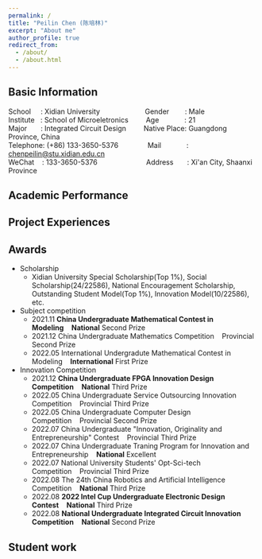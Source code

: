 ```yaml
---
permalink: /
title: "Peilin Chen (陈培林)"
excerpt: "About me"
author_profile: true
redirect_from: 
  - /about/
  - /about.html
---
```


## Basic Information
School&nbsp;&nbsp;&nbsp;&nbsp;&nbsp;:&nbsp;Xidian University&nbsp;&nbsp;&nbsp;&nbsp;&nbsp;&nbsp;&nbsp;&nbsp;&nbsp;&nbsp;&nbsp;&nbsp;&nbsp;&nbsp;&nbsp;&nbsp;&nbsp;&nbsp;&nbsp;&nbsp;&nbsp;&nbsp;&nbsp;Gender&nbsp;&nbsp;&nbsp;&nbsp;&nbsp;&nbsp;&nbsp;&nbsp;: Male                                                 
Institute&nbsp;&nbsp;&nbsp;:&nbsp;School of Microeletronics&nbsp;&nbsp;&nbsp;&nbsp;&nbsp;&nbsp;&nbsp;&nbsp;&nbsp;Age&nbsp;&nbsp;&nbsp;&nbsp;&nbsp;&nbsp;&nbsp;&nbsp;&nbsp;&nbsp;&nbsp;&nbsp;&nbsp;: 21                                                     
Major&nbsp;&nbsp;&nbsp;&nbsp;&nbsp;&nbsp;&nbsp;:&nbsp;Integrated Circuit Design&nbsp;&nbsp;&nbsp;&nbsp;&nbsp;&nbsp;&nbsp;&nbsp;&nbsp;Native Place: Guangdong Province, China      
Telephone:&nbsp;(+86) 133-3650-5376&nbsp;&nbsp;&nbsp;&nbsp;&nbsp;&nbsp;&nbsp;&nbsp;&nbsp;&nbsp;&nbsp;&nbsp;&nbsp;&nbsp;&nbsp;Mail&nbsp;&nbsp;&nbsp;&nbsp;&nbsp;&nbsp;&nbsp;&nbsp;&nbsp;&nbsp;&nbsp;&nbsp;&nbsp;: chenpeilin@stu.xidian.edu.cn                           
WeChat&nbsp;&nbsp;&nbsp;&nbsp;:&nbsp;133-3650-5376&nbsp;&nbsp;&nbsp;&nbsp;&nbsp;&nbsp;&nbsp;&nbsp;&nbsp;&nbsp;&nbsp;&nbsp;&nbsp;&nbsp;&nbsp;&nbsp;&nbsp;&nbsp;&nbsp;&nbsp;&nbsp;&nbsp;&nbsp;&nbsp;&nbsp;Address&nbsp;&nbsp;&nbsp;&nbsp;&nbsp;&nbsp;&nbsp;: Xi'an City, Shaanxi Province 

## Academic Performance


## Project Experiences



## Awards
* Scholarship
  - Xidian University Special Scholarship(Top 1%), Social Scholarship(24/22586), National Encouragement Scholarship, Outstanding Student Model(Top 1%), Innovation Model(10/22586), etc.
* Subject competition
  - 2021.11 **China Undergraduate Mathematical Contest in Modeling**&nbsp;&nbsp;&nbsp;&nbsp;**National** Second Prize
  - 2021.12 China Undergraduate Mathematics Competition&nbsp;&nbsp;&nbsp;&nbsp;Provincial Second Prize
  - 2022.05 International Undergradute Mathematical Contest in Modeling&nbsp;&nbsp;&nbsp;&nbsp;**International** First Prize
* Innovation Competition
  - 2021.12 **China Undergraduate FPGA Innovation Design Competition**&nbsp;&nbsp;&nbsp;&nbsp;**National** Third Prize
  - 2022.05 China Undergraduate Service Outsourcing Innovation Competition&nbsp;&nbsp;&nbsp;&nbsp;Provincial Third Prize
  - 2022.05 China Undergraduate Computer Design Competition&nbsp;&nbsp;&nbsp;&nbsp;Provincial Second Prize
  - 2022.07 China Undergraduate "Innovation, Originality and Entrepreneurship" Contest&nbsp;&nbsp;&nbsp;&nbsp;Provincial Third Prize
  - 2022.07 China Undergraduate Traning Program for Innovation and Entrepreneurship&nbsp;&nbsp;&nbsp;&nbsp;**National** Excellent
  - 2022.07 National University Students' Opt-Sci-tech Competition&nbsp;&nbsp;&nbsp;&nbsp;Provincial Third Prize
  - 2022.08 The 24th China Robotics and Artificial Intelligence Competition&nbsp;&nbsp;&nbsp;&nbsp;**National** Third Prize
  - 2022.08 **2022 Intel Cup Undergraduate Electronic Design Contest**&nbsp;&nbsp;&nbsp;&nbsp;**National** Third Prize
  - 2022.08 **National Undergraduate Integrated Circuit Innovation Competition**&nbsp;&nbsp;&nbsp;&nbsp;**National** Second Prize
## Student work


